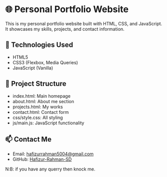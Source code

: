 
# 🌐 Personal Portfolio Website

This is my personal portfolio website built with HTML, CSS, and JavaScript. It showcases my skills, projects, and contact information.

## 🔧 Technologies Used
- HTML5
- CSS3 (Flexbox, Media Queries)
- JavaScript (Vanilla)

## 📁 Project Structure
- index.html: Main homepage
- about.html: About me section
- projects.html: My works
- contact.html: Contact form
- css/style.css: All styling
- js/main.js: JavaScript functionality

## 📫 Contact Me
- Email: hafizurrahman5004@gmail.com
- GitHub: [Hafizur-Rahman-SD](https://github.com/Hafizur-Rahman-SD)

N:B: if you have any querry then knock me.
